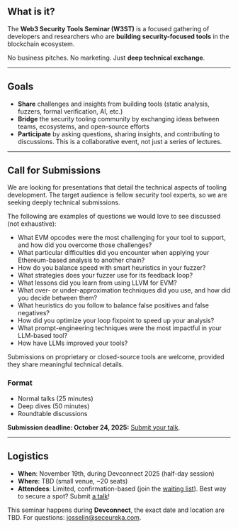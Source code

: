 ## What is it?

The **Web3 Security Tools Seminar (W3ST)** is a focused gathering of developers and researchers who are **building security-focused tools** in the blockchain ecosystem.

No business pitches. No marketing. Just **deep technical exchange**.

---

## Goals

- **Share** challenges and insights from building tools (static analysis, fuzzers, formal verification, AI, etc.)  
- **Bridge** the security tooling community by exchanging ideas between teams, ecosystems, and open-source efforts  
- **Participate** by asking questions, sharing insights, and contributing to discussions. This is a collaborative event, not just a series of lectures.  

---

## Call for Submissions

We are looking for presentations that detail the technical aspects of tooling development. The target audience is fellow security tool experts, so we are seeking deeply technical submissions.

The following are examples of questions we would love to see discussed (not exhaustive):

- What EVM opcodes were the most challenging for your tool to support, and how did you overcome those challenges?
- What particular difficulties did you encounter when applying your Ethereum-based analysis to another chain?
- How do you balance speed with smart heuristics in your fuzzer?
- What strategies does your fuzzer use for its feedback loop?
- What lessons did you learn from using LLVM for EVM?
- What over- or under-approximation techniques did you use, and how did you decide between them?
- What heuristics do you follow to balance false positives and false negatives?
- How did you optimize your loop fixpoint to speed up your analysis?
- What prompt-engineering techniques were the most impactful in your LLM-based tool?
- How have LLMs improved your tools?

Submissions on proprietary or closed-source tools are welcome, provided they share meaningful technical details.

### Format

- Normal talks (25 minutes)  
- Deep dives (50 minutes)  
- Roundtable discussions  

**Submission deadline: October 24, 2025:** [Submit your talk](https://forms.gle/s13DQUP3toYZwxz56).

---

## Logistics

- **When**: November 19th, during Devconnect 2025 (half-day session)  
- **Where**: TBD (small venue, ~20 seats)  
- **Attendees**: Limited, confirmation-based (join the [waiting list](https://forms.gle/MAhYjUFhAmv8qaic8)). Best way to secure a spot? Submit [a talk]((https://forms.gle/s13DQUP3toYZwxz56))!  

This seminar happens during **Devconnect**, the exact date and location are TBD. For questions: [josselin@seceureka.com](mailto:josselin@seceureka.com).
